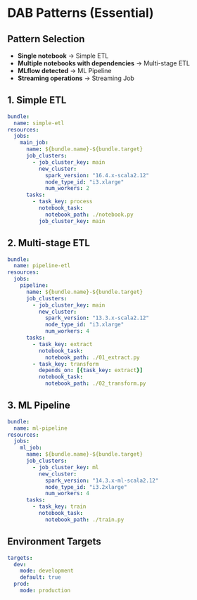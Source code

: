 # DAB Patterns (Essential)

## Pattern Selection
- **Single notebook** → Simple ETL
- **Multiple notebooks with dependencies** → Multi-stage ETL  
- **MLflow detected** → ML Pipeline
- **Streaming operations** → Streaming Job

## 1. Simple ETL
```yaml
bundle:
  name: simple-etl
resources:
  jobs:
    main_job:
      name: ${bundle.name}-${bundle.target}
      job_clusters:
        - job_cluster_key: main
          new_cluster:
            spark_version: "16.4.x-scala2.12"
            node_type_id: "i3.xlarge"
            num_workers: 2
      tasks:
        - task_key: process
          notebook_task:
            notebook_path: ./notebook.py
          job_cluster_key: main
```

## 2. Multi-stage ETL
```yaml
bundle:
  name: pipeline-etl
resources:
  jobs:
    pipeline:
      name: ${bundle.name}-${bundle.target}
      job_clusters:
        - job_cluster_key: main
          new_cluster:
            spark_version: "13.3.x-scala2.12"
            node_type_id: "i3.xlarge" 
            num_workers: 4
      tasks:
        - task_key: extract
          notebook_task:
            notebook_path: ./01_extract.py
        - task_key: transform
          depends_on: [{task_key: extract}]
          notebook_task:
            notebook_path: ./02_transform.py
```

## 3. ML Pipeline
```yaml
bundle:
  name: ml-pipeline
resources:
  jobs:
    ml_job:
      name: ${bundle.name}-${bundle.target}
      job_clusters:
        - job_cluster_key: ml
          new_cluster:
            spark_version: "14.3.x-ml-scala2.12"
            node_type_id: "i3.2xlarge"
            num_workers: 4
      tasks:
        - task_key: train
          notebook_task:
            notebook_path: ./train.py
```

## Environment Targets
```yaml
targets:
  dev:
    mode: development
    default: true
  prod:
    mode: production
```